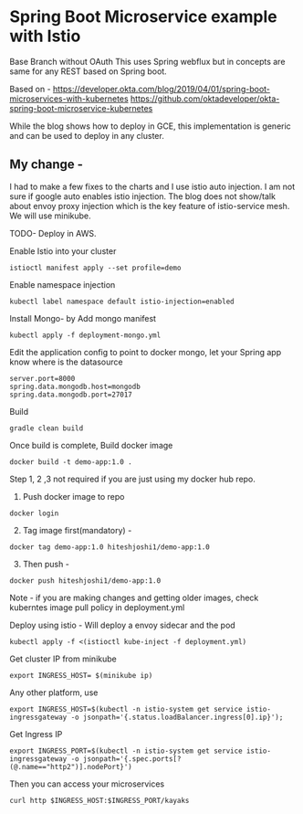 # Spring Boot Microservice example with Istio

Base Branch without OAuth
This uses Spring webflux but in concepts are same for any REST based on Spring boot.

Based on -
https://developer.okta.com/blog/2019/04/01/spring-boot-microservices-with-kubernetes
https://github.com/oktadeveloper/okta-spring-boot-microservice-kubernetes

While the blog shows how to deploy in GCE, this implementation is generic and can be used to deploy
in any cluster.

## My change -

I had to make a few fixes to the charts and I use istio auto injection. I am not sure if google auto enables istio injection. The blog does not show/talk about envoy proxy injection which is the key feature of istio-service mesh.
We will use minikube.

TODO- Deploy in AWS.

Enable Istio into your cluster

```
istioctl manifest apply --set profile=demo
```

Enable namespace injection

```
kubectl label namespace default istio-injection=enabled
```

Install Mongo- by Add mongo manifest

```
kubectl apply -f deployment-mongo.yml
```

Edit the application config to point to docker mongo, let your Spring app know where is the datasource

```
server.port=8000
spring.data.mongodb.host=mongodb
spring.data.mongodb.port=27017
```

Build

```
gradle clean build
```

Once build is complete, Build docker image

```
docker build -t demo-app:1.0 .
```

Step 1, 2 ,3 not required if you are just using my docker hub repo.

1. Push docker image to repo

```
docker login
```

2. Tag image first(mandatory) -

```
docker tag demo-app:1.0 hiteshjoshi1/demo-app:1.0
```

3. Then push -

```
docker push hiteshjoshi1/demo-app:1.0
```

Note - if you are making changes and getting older images, check kuberntes image pull policy in deployment.yml

Deploy using istio - Will deploy a envoy sidecar and the pod

```
kubectl apply -f <(istioctl kube-inject -f deployment.yml)
```

Get cluster IP from minikube

```
export INGRESS_HOST= $(minikube ip)
```

Any other platform, use

```
export INGRESS_HOST=$(kubectl -n istio-system get service istio-ingressgateway -o jsonpath='{.status.loadBalancer.ingress[0].ip}');
```

Get Ingress IP

```
export INGRESS_PORT=$(kubectl -n istio-system get service istio-ingressgateway -o jsonpath='{.spec.ports[?(@.name=="http2")].nodePort}')
```

Then you can access your microservices

```
curl http $INGRESS_HOST:$INGRESS_PORT/kayaks
```
